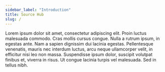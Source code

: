 ```yaml
---
sidebar_label: "Introduction"
title: Source Hub
slug: /
---
```


Lorem ipsum dolor sit amet, consectetur adipiscing elit. Proin luctus malesuada commodo. Cras mollis cursus congue. Nulla a rutrum ipsum, in egestas ante. Nam a sapien dignissim dui lacinia egestas. Pellentesque venenatis, mauris nec interdum luctus, arcu neque ullamcorper velit, in efficitur nisi leo non massa. Suspendisse ipsum dolor, suscipit volutpat finibus et, viverra in risus. Ut congue lacinia turpis vel malesuada. Sed in tellus nibh.
